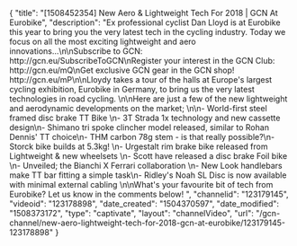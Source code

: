 {
    "title": "[1508452354] New Aero & Lightweight Tech For 2018 | GCN At Eurobike",
    "description": "Ex professional cyclist Dan Lloyd is at Eurobike this year to bring you the very latest tech in the cycling industry. Today we focus on all the most exciting lightweight and aero innovations...\n\nSubscribe to GCN: http:\/\/gcn.eu\/SubscribeToGCN\nRegister your interest in the GCN Club: http:\/\/gcn.eu\/mQ\nGet exclusive GCN gear in the GCN shop! http:\/\/gcn.eu\/mP\n\nLloydy takes a tour of the halls at Europe's largest cycling exhibition, Eurobike in Germany, to bring us the very latest technologies in road cycling. \n\nHere are just a few of the new lightweight and aerodynamic developments on the market; \n\n- World-first steel framed disc brake TT Bike \n- 3T Strada 1x technology and new cassette design\n- Shimano tri spoke clincher model released, similar to Rohan Dennis' TT choice\n- THM carbon 78g stem - is that really possible?\n- Storck bike builds at 5.3kg! \n- Urgestalt rim brake bike released from Lightweight & new wheelsets \n- Scott have released a disc brake Foil bike \n- Unveiled; the Bianchi X Ferrari collaboration \n- New Look handlebars make TT bar fitting a simple task\n- Ridley's Noah SL Disc is now available with minimal external cabling \n\nWhat's your favourite bit of tech from Eurobike? Let us know in the comments below! ",
    "channelid": "123179145",
    "videoid": "123178898",
    "date_created": "1504370597",
    "date_modified": "1508373172",
    "type": "captivate",
    "layout": "channelVideo",
    "url": "\/gcn-channel\/new-aero-lightweight-tech-for-2018-gcn-at-eurobike\/123179145-123178898"
}